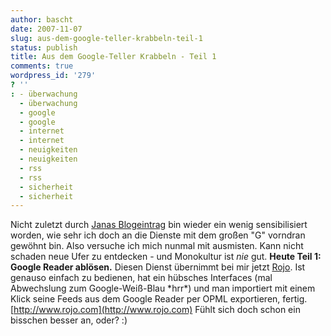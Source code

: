 ```yaml
---
author: bascht
date: 2007-11-07
slug: aus-dem-google-teller-krabbeln-teil-1
status: publish
title: Aus dem Google-Teller Krabbeln - Teil 1
comments: true
wordpress_id: '279'
? ''
: - überwachung
  - überwachung
  - google
  - google
  - internet
  - internet
  - neuigkeiten
  - neuigkeiten
  - rss
  - rss
  - sicherheit
  - sicherheit
---
```


Nicht zuletzt durch
[Janas Blogeintrag](http://hehrscherin.de/2007/11/05/medienforum-mittweida-ich-hab-angst-um-meine-daten/)
bin wieder ein wenig sensibilisiert worden, wie sehr ich doch an
die Dienste mit dem großen "G" vorndran gewöhnt bin. Also versuche
ich mich nunmal mit ausmisten. Kann nicht schaden neue Ufer zu
entdecken - und Monokultur ist *nie* gut.
**Heute Teil 1: Google Reader ablösen.** Diesen Dienst übernimmt
bei mir jetzt [Rojo](http://www.rojo.com). Ist genauso einfach zu
bedienen, hat ein hübsches Interfaces (mal Abwechslung zum
Google-Weiß-Blau \*hrr\*) und man importiert mit einem Klick seine
Feeds aus dem Google Reader per OPML exportieren, fertig.
[http://www.rojo.com](http://www.rojo.com) Fühlt sich doch schon
ein bisschen besser an, oder? :)



